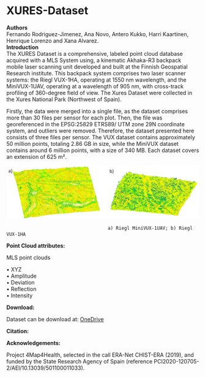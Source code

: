 # XURES-Dataset
<b>Authors</b><br>
Fernando Rodriguez-Jimenez, Ana Novo, Antero Kukko, Harri Kaartinen, Henrique Lorenzo and Xana Alvarez.<br>
<b>Introduction</b><br>
The XURES Dataset is a comprehensive, labeled point cloud database acquired with a MLS System using, a kinematic Akhaka-R3 backpack mobile laser scanning unit developed and built at the Finnish Geospatial Research institute. This backpack system comprises two laser scanner systems: the Riegl VUX-1HA, operating at 1550 nm wavelength, and the MiniVUX-1UAV, operating at a wavelength of 905 nm, with cross-track profiling of 360-degree field of view. The Xures Dataset were collected in the Xures National Park (Northwest of Spain).

Firstly, the data were merged into a single file, as the dataset comprises more than 30 files per sensor for each plot. Then, the file was georeferenced in the EPSG:25829 ETRS89/ UTM zone 29N coordinate system, and outliers were removed. Therefore, the dataset presented here consists of three files per sensor. The VUX dataset contains approximately 50 million points, totaling 2.86 GB in size, while the MiniVUX dataset contains around 6 million points, with a size of 340 MB. Each dataset covers an extension of 625 m².<br>

![) Riegl MiniVUX-1UAV; b) Riegl VUX-1HA](https://github.com/MGO3000/XURES-Dataset/raw/main/ImagenGit.jpg)

                                         a) Riegl MiniVUX-1UAV; b) Riegl VUX-1HA

<b>Point Cloud attributes:</b><br>

MLS point clouds<br>

•	XYZ<br>
•	Amplitude<br>
•	Deviation<br>
•	Reflection<br>
•	Intensity<br>


<b>Download:</b><br> 

Dataset can be download at: [OneDrive](https://universidadevigo-my.sharepoint.com/:f:/g/personal/annovo_uvigo_gal/Euy1Jj4ErsxFo3PU3RYci38BuqQ2yCfLwUGBjC3ZhEVZeg?e=AQoqPs)

<b>Citation:</b><br> 



<b>Acknowledgements:</b><br>  

Project 4Map4Health, selected in the call ERA-Net CHIST-ERA (2019), and funded by the State Research Agency of Spain (reference PCI2020-120705-2/AEI/10.13039/501100011033).
